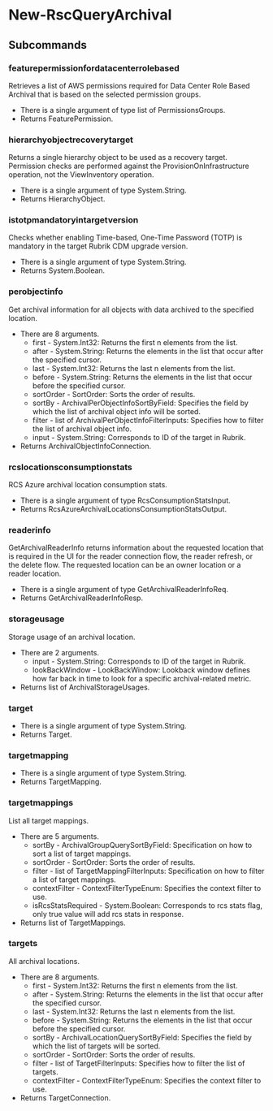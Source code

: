 # New-RscQueryArchival
## Subcommands
### featurepermissionfordatacenterrolebased
Retrieves a list of AWS permissions required for Data Center Role Based Archival that is based on the selected permission groups.

- There is a single argument of type list of PermissionsGroups.
- Returns FeaturePermission.
### hierarchyobjectrecoverytarget
Returns a single hierarchy object to be used as a recovery target. Permission checks are performed against the ProvisionOnInfrastructure operation, not the ViewInventory operation.

- There is a single argument of type System.String.
- Returns HierarchyObject.
### istotpmandatoryintargetversion
Checks whether enabling Time-based, One-Time Password (TOTP) is mandatory in the target Rubrik CDM upgrade version.

- There is a single argument of type System.String.
- Returns System.Boolean.
### perobjectinfo
Get archival information for all objects with data archived to the specified location.

- There are 8 arguments.
    - first - System.Int32: Returns the first n elements from the list.
    - after - System.String: Returns the elements in the list that occur after the specified cursor.
    - last - System.Int32: Returns the last n elements from the list.
    - before - System.String: Returns the elements in the list that occur before the specified cursor.
    - sortOrder - SortOrder: Sorts the order of results.
    - sortBy - ArchivalPerObjectInfoSortByField: Specifies the field by which the list of archival object info will be sorted.
    - filter - list of ArchivalPerObjectInfoFilterInputs: Specifies how to filter the list of archival object info.
    - input - System.String: Corresponds to ID of the target in Rubrik.
- Returns ArchivalObjectInfoConnection.
### rcslocationsconsumptionstats
RCS Azure archival location consumption stats.

- There is a single argument of type RcsConsumptionStatsInput.
- Returns RcsAzureArchivalLocationsConsumptionStatsOutput.
### readerinfo
GetArchivalReaderInfo returns information about the requested
location that is required in the UI for the reader connection flow,
the reader refresh, or the delete flow. The requested location can be
an owner location or a reader location.

- There is a single argument of type GetArchivalReaderInfoReq.
- Returns GetArchivalReaderInfoResp.
### storageusage
Storage usage of an archival location.

- There are 2 arguments.
    - input - System.String: Corresponds to ID of the target in Rubrik.
    - lookBackWindow - LookBackWindow: Lookback window defines how far back in time to look for a specific archival-related metric.
- Returns list of ArchivalStorageUsages.
### target
- There is a single argument of type System.String.
- Returns Target.
### targetmapping
- There is a single argument of type System.String.
- Returns TargetMapping.
### targetmappings
List all target mappings.

- There are 5 arguments.
    - sortBy - ArchivalGroupQuerySortByField: Specification on how to sort a list of target mappings.
    - sortOrder - SortOrder: Sorts the order of results.
    - filter - list of TargetMappingFilterInputs: Specification on how to filter a list of target mappings.
    - contextFilter - ContextFilterTypeEnum: Specifies the context filter to use.
    - isRcsStatsRequired - System.Boolean: Corresponds to rcs stats flag, only true value will add rcs stats in response.
- Returns list of TargetMappings.
### targets
All archival locations.

- There are 8 arguments.
    - first - System.Int32: Returns the first n elements from the list.
    - after - System.String: Returns the elements in the list that occur after the specified cursor.
    - last - System.Int32: Returns the last n elements from the list.
    - before - System.String: Returns the elements in the list that occur before the specified cursor.
    - sortBy - ArchivalLocationQuerySortByField: Specifies the field by which the list of targets will be sorted.
    - sortOrder - SortOrder: Sorts the order of results.
    - filter - list of TargetFilterInputs: Specifies how to filter the list of targets.
    - contextFilter - ContextFilterTypeEnum: Specifies the context filter to use.
- Returns TargetConnection.
